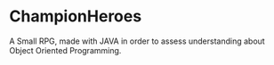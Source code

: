 # ChampionHeroes

A Small RPG, made with JAVA in order to assess understanding about Object Oriented Programming.
